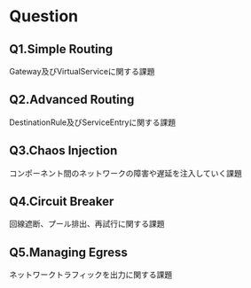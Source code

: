 # Question
## Q1.Simple Routing
 Gateway及びVirtualServiceに関する課題
## Q2.Advanced Routing
DestinationRule及びServiceEntryに関する課題
## Q3.Chaos Injection
コンポーネント間のネットワークの障害や遅延を注入していく課題
## Q4.Circuit Breaker
回線遮断、プール排出、再試行に関する課題
## Q5.Managing Egress
ネットワークトラフィックを出力に関する課題
